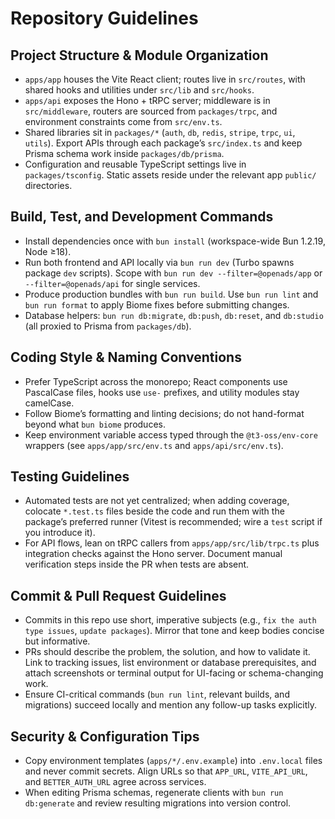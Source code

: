 # Repository Guidelines

## Project Structure & Module Organization
- `apps/app` houses the Vite React client; routes live in `src/routes`, with shared hooks and utilities under `src/lib` and `src/hooks`.
- `apps/api` exposes the Hono + tRPC server; middleware is in `src/middleware`, routers are sourced from `packages/trpc`, and environment constraints come from `src/env.ts`.
- Shared libraries sit in `packages/*` (`auth`, `db`, `redis`, `stripe`, `trpc`, `ui`, `utils`). Export APIs through each package’s `src/index.ts` and keep Prisma schema work inside `packages/db/prisma`.
- Configuration and reusable TypeScript settings live in `packages/tsconfig`. Static assets reside under the relevant app `public/` directories.

## Build, Test, and Development Commands
- Install dependencies once with `bun install` (workspace-wide Bun 1.2.19, Node ≥18).
- Run both frontend and API locally via `bun run dev` (Turbo spawns package `dev` scripts). Scope with `bun run dev --filter=@openads/app` or `--filter=@openads/api` for single services.
- Produce production bundles with `bun run build`. Use `bun run lint` and `bun run format` to apply Biome fixes before submitting changes.
- Database helpers: `bun run db:migrate`, `db:push`, `db:reset`, and `db:studio` (all proxied to Prisma from `packages/db`).

## Coding Style & Naming Conventions
- Prefer TypeScript across the monorepo; React components use PascalCase files, hooks use `use-` prefixes, and utility modules stay camelCase.
- Follow Biome’s formatting and linting decisions; do not hand-format beyond what `bun biome` produces.
- Keep environment variable access typed through the `@t3-oss/env-core` wrappers (see `apps/app/src/env.ts` and `apps/api/src/env.ts`).

## Testing Guidelines
- Automated tests are not yet centralized; when adding coverage, colocate `*.test.ts` files beside the code and run them with the package’s preferred runner (Vitest is recommended; wire a `test` script if you introduce it).
- For API flows, lean on tRPC callers from `apps/app/src/lib/trpc.ts` plus integration checks against the Hono server. Document manual verification steps inside the PR when tests are absent.

## Commit & Pull Request Guidelines
- Commits in this repo use short, imperative subjects (e.g., `fix the auth type issues`, `update packages`). Mirror that tone and keep bodies concise but informative.
- PRs should describe the problem, the solution, and how to validate it. Link to tracking issues, list environment or database prerequisites, and attach screenshots or terminal output for UI-facing or schema-changing work.
- Ensure CI-critical commands (`bun run lint`, relevant builds, and migrations) succeed locally and mention any follow-up tasks explicitly.

## Security & Configuration Tips
- Copy environment templates (`apps/*/.env.example`) into `.env.local` files and never commit secrets. Align URLs so that `APP_URL`, `VITE_API_URL`, and `BETTER_AUTH_URL` agree across services.
- When editing Prisma schemas, regenerate clients with `bun run db:generate` and review resulting migrations into version control.
